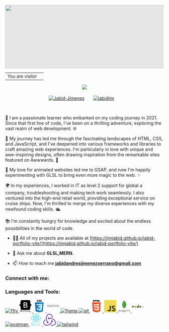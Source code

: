 
<img style="display: block;-webkit-user-select: none;margin: auto;background-color: hsl(0, 0%, 90%);" src="https://i.pinimg.com/originals/d4/60/eb/d460eb4ac63b9a2fbad07a83bc3ac7f6.gif" width="850" height="200">

<table>
  <tr>
    <td>You are visitor</td>
    <td><img src="https://profile-counter.glitch.me/jimjabid/count.svg" alt="" /></td>
  </tr>
</table>
<p align="center">
  <!-- Typing SVG by DenverCoder1 - https://github.com/DenverCoder1/readme-typing-svg -->
  <a href="https://github.com/DenverCoder1/readme-typing-svg">
    <img src="https://readme-typing-svg.demolab.com/?lines=I%20am%20Jabid;..a%20Web%20Developer%20passionate%20about%20UI%2FUX%20Design;Always%20learning%20new%20things&font=Fira%20Code&center=true&width=440&height=45&color=00E311&vCenter=true&pause=1000&size=22" /></a>
</p>
<p align="center">
  <a href="https://www.linkedin.com/in/jabid-jimenez-serrano-960215175/" target="_blank"><img align="center" src="https://www.iconsdb.com/icons/preview/green/linkedin-2-xxl.png" alt="Jabid-Jimenez" height="30" width="40" /></a> &#8287;&#8287;&#8287;&#8287;&#8287;
<a href="https://www.instagram.com/jabidjim/" target="_blank"><img align="center" src="https://www.iconsdb.com/icons/preview/green/instagram-xxl.png" alt="jabidjim" height="30" width="40" /></a>&#8287;&#8287;&#8287;&#8287;&#8287;

</p>

<br/>

👋 I am a passionate learner who embarked on my coding journey in 2021. Since that first line of code, I've been on a thrilling adventure, exploring the vast realm of web development. 🌐

🚀 My journey has led me through the fascinating landscapes of HTML, CSS, and JavaScript, and I've deepened into various frameworks and libraries to craft amazing web experiences. I'm particularly in love with unique and awe-inspiring designs, often drawing inspiration from the remarkable sites featured on Awwwards. 🌟

🌈 My love for animated websites led me to GSAP, and now I'm happily experimenting with GLSL to bring even more magic to the web. ✨

🌍 In my experiences, I worked in IT as level 2 support for global a company, troubleshooting and making tech work seamlessly. I also ventured into the high-end retail world, providing exceptional service on cruise ships. Now, I'm thrilled to merge my diverse experiences with my newfound coding skills. 🛳️

📚 I'm constantly hungry for knowledge and excited about the endless possibilities in the world of code.

- 👨‍💻 All of my projects are available at [https://jimjabid.github.io/jabid-portfolio-vite/](https://jimjabid.github.io/jabid-portfolio-vite/)

- 💬 Ask me about **GLSL,MERN.**

- 📫 How to reach me **jabidandresjimenezserrano@gmail.com**



<h3 align="left">Connect with me:</h3>
<p align="left">
</p>

<h3 align="left">Languages and Tools:</h3>
<p align="left"> <a href="https://www.11ty.dev/" target="_blank" rel="noreferrer"> <img src="https://gist.githubusercontent.com/vivek32ta/c7f7bf583c1fb1c58d89301ea40f37fd/raw/f4c85cce5790758286b8f155ef9a177710b995df/11ty.svg" alt="11ty" width="40" height="40"/> </a> <a href="https://getbootstrap.com" target="_blank" rel="noreferrer"> <img src="https://raw.githubusercontent.com/devicons/devicon/master/icons/bootstrap/bootstrap-plain-wordmark.svg" alt="bootstrap" width="40" height="40"/> </a> <a href="https://www.w3schools.com/css/" target="_blank" rel="noreferrer"> <img src="https://raw.githubusercontent.com/devicons/devicon/master/icons/css3/css3-original-wordmark.svg" alt="css3" width="40" height="40"/> </a> <a href="https://expressjs.com" target="_blank" rel="noreferrer"> <img src="https://raw.githubusercontent.com/devicons/devicon/master/icons/express/express-original-wordmark.svg" alt="express" width="40" height="40"/> </a> <a href="https://www.figma.com/" target="_blank" rel="noreferrer"> <img src="https://www.vectorlogo.zone/logos/figma/figma-icon.svg" alt="figma" width="40" height="40"/> </a> <a href="https://git-scm.com/" target="_blank" rel="noreferrer"> <img src="https://www.vectorlogo.zone/logos/git-scm/git-scm-icon.svg" alt="git" width="40" height="40"/> </a> <a href="https://www.w3.org/html/" target="_blank" rel="noreferrer"> <img src="https://raw.githubusercontent.com/devicons/devicon/master/icons/html5/html5-original-wordmark.svg" alt="html5" width="40" height="40"/> </a> <a href="https://developer.mozilla.org/en-US/docs/Web/JavaScript" target="_blank" rel="noreferrer"> <img src="https://raw.githubusercontent.com/devicons/devicon/master/icons/javascript/javascript-original.svg" alt="javascript" width="40" height="40"/> </a> <a href="https://www.mongodb.com/" target="_blank" rel="noreferrer"> <img src="https://raw.githubusercontent.com/devicons/devicon/master/icons/mongodb/mongodb-original-wordmark.svg" alt="mongodb" width="40" height="40"/> </a> <a href="https://nodejs.org" target="_blank" rel="noreferrer"> <img src="https://raw.githubusercontent.com/devicons/devicon/master/icons/nodejs/nodejs-original-wordmark.svg" alt="nodejs" width="40" height="40"/> </a> <a href="https://postman.com" target="_blank" rel="noreferrer"> <img src="https://www.vectorlogo.zone/logos/getpostman/getpostman-icon.svg" alt="postman" width="40" height="40"/> </a> <a href="https://reactjs.org/" target="_blank" rel="noreferrer"> <img src="https://raw.githubusercontent.com/devicons/devicon/master/icons/react/react-original-wordmark.svg" alt="react" width="40" height="40"/> </a> <a href="https://redux.js.org" target="_blank" rel="noreferrer"> <img src="https://raw.githubusercontent.com/devicons/devicon/master/icons/redux/redux-original.svg" alt="redux" width="40" height="40"/> </a> <a href="https://tailwindcss.com/" target="_blank" rel="noreferrer"> <img src="https://www.vectorlogo.zone/logos/tailwindcss/tailwindcss-icon.svg" alt="tailwind" width="40" height="40"/> </a> </p>




